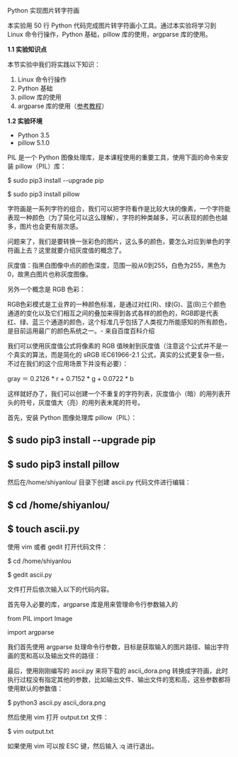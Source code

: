 Python 实现图片转字符画



本实验用 50 行 Python 代码完成图片转字符画小工具。通过本实验将学习到 Linux 命令行操作，Python 基础，pillow 库的使用，argparse 库的使用。



**1.1 实验知识点**

本节实验中我们将实践以下知识：

1. Linux 命令行操作
2. Python 基础
3. pillow 库的使用
4. argparse 库的使用（[参考教程](http://blog.ixxoo.me/argparse.html)）

**1.2 实验环境**

- Python 3.5
- pillow 5.1.0

PIL 是一个 Python 图像处理库，是本课程使用的重要工具，使用下面的命令来安装 pillow（PIL）库：

$ sudo pip3 install --upgrade pip

$ sudo pip3 install pillow





字符画是一系列字符的组合，我们可以把字符看作是比较大块的像素，一个字符能表现一种颜色（为了简化可以这么理解），字符的种类越多，可以表现的颜色也越多，图片也会更有层次感。

问题来了，我们是要转换一张彩色的图片，这么多的颜色，要怎么对应到单色的字符画上去？这里就要介绍灰度值的概念了。

灰度值：指黑白图像中点的颜色深度，范围一般从0到255，白色为255，黑色为0，故黑白图片也称灰度图像。

另外一个概念是 RGB 色彩：

RGB色彩模式是工业界的一种颜色标准，是通过对红(R)、绿(G)、蓝(B)三个颜色通道的变化以及它们相互之间的叠加来得到各式各样的颜色的，RGB即是代表红、绿、蓝三个通道的颜色，这个标准几乎包括了人类视力所能感知的所有颜色，是目前运用最广的颜色系统之一。- 来自百度百科介绍

我们可以使用灰度值公式将像素的 RGB 值映射到灰度值（注意这个公式并不是一个真实的算法，而是简化的 sRGB IEC61966-2.1 公式，真实的公式更复杂一些，不过在我们的这个应用场景下并没有必要）：



gray ＝ 0.2126 * r + 0.7152 * g + 0.0722 * b



这样就好办了，我们可以创建一个不重复的字符列表，灰度值小（暗）的用列表开头的符号，灰度值大（亮）的用列表末尾的符号。





首先，安装 Python 图像处理库 pillow（PIL）：

## $ sudo pip3 install --upgrade pip

## $ sudo pip3 install pillow



然后在/home/shiyanlou/ 目录下创建 ascii.py 代码文件进行编辑：

## $ cd /home/shiyanlou/

## $ touch ascii.py



使用 vim 或者 gedit 打开代码文件：

$ cd /home/shiyanlou

$ gedit ascii.py



文件打开后依次输入以下的代码内容。

首先导入必要的库，argparse 库是用来管理命令行参数输入的

from PIL import Image

import argparse



我们首先使用 argparse 处理命令行参数，目标是获取输入的图片路径、输出字符画的宽和高以及输出文件的路径：





最后，使用刚刚编写的 ascii.py 来将下载的 ascii_dora.png 转换成字符画，此时执行过程没有指定其他的参数，比如输出文件、输出文件的宽和高，这些参数都将使用默认的参数值：

$ python3 ascii.py ascii_dora.png



然后使用 vim 打开 output.txt 文件：

$ vim output.txt



如果使用 vim 可以按 ESC 键，然后输入 :q 进行退出。